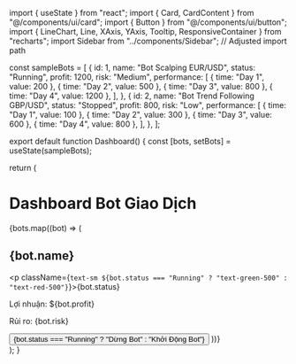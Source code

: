 import { useState } from "react";
import { Card, CardContent } from "@/components/ui/card";
import { Button } from "@/components/ui/button";
import { LineChart, Line, XAxis, YAxis, Tooltip, ResponsiveContainer } from "recharts";
import Sidebar from "../components/Sidebar"; // Adjusted import path

const sampleBots = [
  {
    id: 1,
    name: "Bot Scalping EUR/USD",
    status: "Running",
    profit: 1200,
    risk: "Medium",
    performance: [
      { time: "Day 1", value: 200 },
      { time: "Day 2", value: 500 },
      { time: "Day 3", value: 800 },
      { time: "Day 4", value: 1200 },
    ],
  },
  {
    id: 2,
    name: "Bot Trend Following GBP/USD",
    status: "Stopped",
    profit: 800,
    risk: "Low",
    performance: [
      { time: "Day 1", value: 100 },
      { time: "Day 2", value: 300 },
      { time: "Day 3", value: 600 },
      { time: "Day 4", value: 800 },
    ],
  },
];

export default function Dashboard() {
  const [bots, setBots] = useState(sampleBots);

  return (
    <div className="flex h-screen">
      <Sidebar />
      <div className="flex-1 p-6">
        <h1 className="text-2xl font-bold mb-4">Dashboard Bot Giao Dịch</h1>
        <div className="grid grid-cols-1 md:grid-cols-2 gap-4">
          {bots.map((bot) => (
            <Card key={bot.id} className="p-4">
              <h2 className="text-xl font-semibold">{bot.name}</h2>
              <p className={`text-sm ${bot.status === "Running" ? "text-green-500" : "text-red-500"}`}>{bot.status}</p>
              <p className="text-sm">Lợi nhuận: ${bot.profit}</p>
              <p className="text-sm">Rủi ro: {bot.risk}</p>
              <ResponsiveContainer width="100%" height={100}>
                <LineChart data={bot.performance}>
                  <XAxis dataKey="time" hide />
                  <YAxis hide />
                  <Tooltip />
                  <Line type="monotone" dataKey="value" stroke="#8884d8" strokeWidth={2} />
                </LineChart>
              </ResponsiveContainer>
              <Button className="mt-2" variant="outline">
                {bot.status === "Running" ? "Dừng Bot" : "Khởi Động Bot"}
              </Button>
            </Card>
          ))}
        </div>
      </div>
    </div>
  );
}
